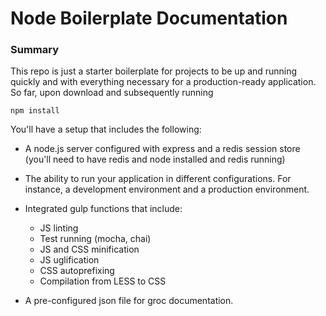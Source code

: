 # Node Boilerplate Documentation

### Summary

This repo is just a starter boilerplate for projects to be up and running quickly and with everything necessary for a
production-ready application. So far, upon download and subsequently running

```
npm install
```

You'll have a setup that includes the following:

+ A node.js server configured with express and a redis session store (you'll need to have redis and node installed
and redis running)

+ The ability to run your application in different configurations. For instance, a development environment and a
production environment.

+ Integrated gulp functions that include:
    - JS linting
    - Test running (mocha, chai)
    - JS and CSS minification
    - JS uglification
    - CSS autoprefixing
    - Compilation from LESS to CSS

+ A pre-configured json file for groc documentation.